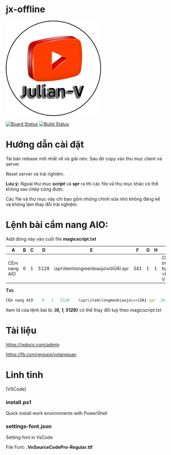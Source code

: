 # jx-offline

[![Julian-V](https://github.com/julianv22/jx-offline/blob/main/docs/Julian-V.png)](https://youtube.com/julianv)

[![Board Status](https://dev.azure.com/julianv2212/d6b1d911-8c73-47d2-8f20-31d3ec16c111/3cb8438c-a300-489e-8bd6-05f07ccffa06/_apis/work/boardbadge/7adac85b-f9c6-438a-8569-807615cccdec?columnOptions=1)](https://dev.azure.com/julianv2212/d6b1d911-8c73-47d2-8f20-31d3ec16c111/_boards/board/t/3cb8438c-a300-489e-8bd6-05f07ccffa06/Issues/) [![Build Status](https://github.com/julianv22/jx-offline/actions/workflows/main.yml/badge.svg)](https://github.com/julianv22/jx-offline)

# Hướng dẫn cài đặt

Tải bản release mới nhất về và giải nén. Sau đó copy vào thư mục client và server.

Reset server và trải nghiệm.

**Lưu ý:** Ngoài thư mục ***script*** và ***spr*** ra thì các file và thư mục khác có thể không sao chép cũng được.

Các file và thư mục này chỉ bao gồm những chỉnh sửa nhỏ không đáng kể và không làm thay đổi trải nghiệm.

# Lệnh bài cẩm nang AIO:

Add dòng này vào cuối file **magicscript.txt**

| A | B | C | D | E | F | G | H | I | J | K | L | M | N | O | P | Q | R | S | T | U | V | W | X | Y | Z | AA | AB | AC | AD |
| - | - | - | - | - | - | - | - | - | - | - | - | - | - | - | - | - | - | - | - | - | - | - | - | - | - | - | - | - | -|
| CÈm nang AIO | 6 | 1 | 5128 | \spr\item\longmenbiaoju\»¤ïÚÁî.spr | 341 | 1 | 1 | CÈm nang tÊt c¶ trong mét. Writen by <bclr=blue>Julian-V<bclr> |  | 0 | 1 | 0 | \script\global\gm\julianv\main.lua | 0 | 1 | 1 | 0 | 1 |  | 0 | 0 | 0 | 0 | 0 | 0 | 0 | 0 | 0 | 0 |

**Txt:**
```js	
CÈm nang AIO	6	1	5128	\spr\item\longmenbiaoju\»¤ïÚÁî.spr	341	1	1	CÈm nang tÊt c¶ trong mét. Writen by <bclr=blue>Julian-V<bclr>		0	1	0	\script\global\gm\julianv\main.lua	0	1	1	0	1		0	0	0	0	0	0	0	0	0	0
```

Item Id của lệnh bài là: ***{6,	1,	5128}*** có thể thay đổi tuỳ theo magicscript.txt

# Tài liệu

https://jxdocs.com/admin

https://fb.com/groups/volamquan

# Linh tinh

[VSCode]

### install.ps1

Quick install work environments with PowerShell

### settings-font.json

Setting font in VsCode

File Font: **.VnSourceCodePro-Regular.ttf**
